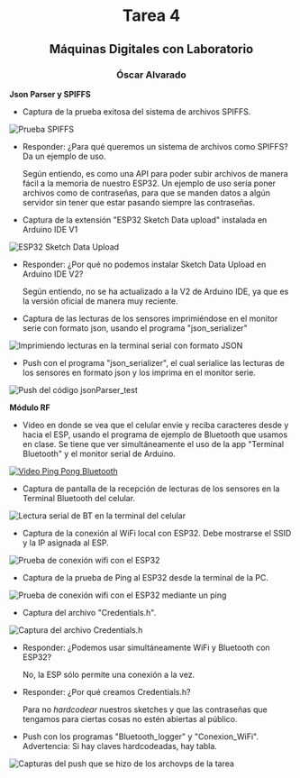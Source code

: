 <h1 style="text-align: center;">Tarea 4</h1>
<h2 style="text-align: center;">Máquinas Digitales con Laboratorio</h2>
<h3 style="text-align: center;">Óscar Alvarado</h3>

**Json Parser y SPIFFS**

- Captura de la prueba exitosa del sistema de archivos SPIFFS.

![Prueba SPIFFS](prueba_spiffs.jpg)

- Responder: ¿Para qué queremos un sistema de archivos como SPIFFS? Da un ejemplo de uso.

    Según entiendo, es como una API para poder subir archivos de manera fácil a la memoria de nuestro ESP32. Un ejemplo de uso sería poner archivos como de contraseñas, para que se manden datos a algún servidor sin tener que estar pasando siempre las contraseñas.

- Captura de la extensión "ESP32 Sketch Data upload" instalada en Arduino IDE V1

![ESP32 Sketch Data Upload](extension_data_upload.png)

- Responder: ¿Por qué no podemos instalar Sketch Data Upload en Arduino IDE V2?

    Según entiendo, no se ha actualizado a la V2 de Arduino IDE, ya que es la versión oficial de manera muy reciente.

- Captura de las lecturas de los sensores imprimiéndose en el monitor serie con formato json, usando el programa "json_serializer"

![Imprimiendo lecturas en la terminal serial con formato JSON](json_parser.jpg)

- Push con el programa "json_serializer", el cual serialice las lecturas de los sensores en formato json y los imprima en el monitor serie.

![Push del código jsonParser_test](push_json_parser.png)


**Módulo RF**

- Video en donde se vea que el celular envíe y reciba caracteres desde y hacia el ESP, usando el programa de ejemplo de Bluetooth que usamos en clase. Se tiene que ver simultáneamente el uso de la app "Terminal Bluetooth" y el monitor serial de Arduino.

[![Video Ping Pong Bluetooth](https://img.youtu.com/v/JdpE_k0nW9o/maxresdefault)](https://youtu.be/JdpE_k0nW9o)

- Captura de pantalla de la recepción de lecturas de los sensores en la Terminal Bluetooth del celular.

![Lectura serial de BT en la terminal del celular](lectura_sensores_BT.jpg)

- Captura de la conexión al WiFi local con ESP32. Debe mostrarse el SSID y la IP asignada al ESP.

![Prueba de conexión wifi con el ESP32](conexion_wifi.png)

- Captura de la prueba de Ping al ESP32 desde la terminal de la PC.

![Prueba de conexión wifi con el ESP32 mediante un ping](ping_esp32.png)

- Captura del archivo "Credentials.h".

![Captura del archivo Credentials.h](archivo_credentials.png)

- Responder: ¿Podemos usar simultáneamente WiFi y Bluetooth con ESP32?

    No, la ESP sólo permite una conexión a la vez.

- Responder: ¿Por qué creamos Credentials.h?

    Para no *hardcodear* nuestros sketches y que las contraseñas que tengamos para ciertas cosas no estén abiertas al público.

- Push con los programas "Bluetooth_logger" y "Conexion_WiFi". Advertencia: Si hay claves hardcodeadas, hay tabla.

![Capturas del push que se hizo de los archovps de la tarea](capturas_push.png)